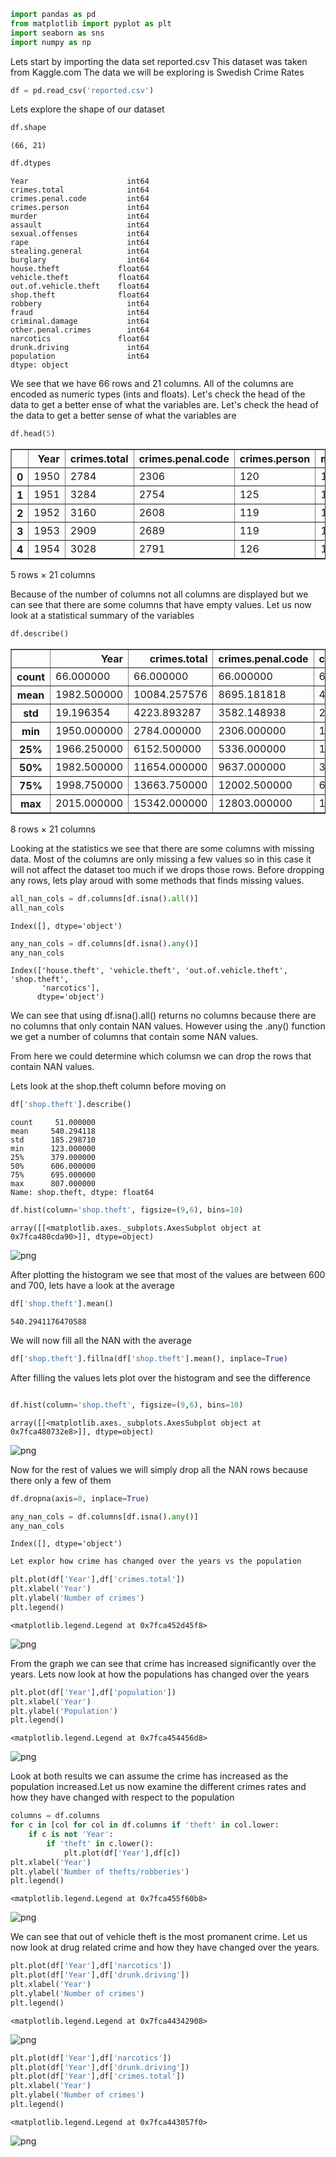

```python
import pandas as pd
from matplotlib import pyplot as plt
import seaborn as sns
import numpy as np
```
Lets start by importing the data set reported.csv
This dataset was taken from Kaggle.com
The data we will be exploring is Swedish Crime Rates

```python
df = pd.read_csv('reported.csv')
```
Lets explore the shape of our dataset

```python
df.shape
```




    (66, 21)




```python
df.dtypes
```




    Year                      int64
    crimes.total              int64
    crimes.penal.code         int64
    crimes.person             int64
    murder                    int64
    assault                   int64
    sexual.offenses           int64
    rape                      int64
    stealing.general          int64
    burglary                  int64
    house.theft             float64
    vehicle.theft           float64
    out.of.vehicle.theft    float64
    shop.theft              float64
    robbery                   int64
    fraud                     int64
    criminal.damage           int64
    other.penal.crimes        int64
    narcotics               float64
    drunk.driving             int64
    population                int64
    dtype: object


We see that we have 66 rows and 21 columns. All of the columns are encoded as numeric types (ints and floats). Let's check the head of the data to get a better ense of what the variables are. Let's check the head of the data to get a better sense of what the variables are


```python
df.head(5)
```




<div>
<style scoped>
    .dataframe tbody tr th:only-of-type {
        vertical-align: middle;
    }

    .dataframe tbody tr th {
        vertical-align: top;
    }

    .dataframe thead th {
        text-align: right;
    }
</style>
<table border="1" class="dataframe">
  <thead>
    <tr style="text-align: right;">
      <th></th>
      <th>Year</th>
      <th>crimes.total</th>
      <th>crimes.penal.code</th>
      <th>crimes.person</th>
      <th>murder</th>
      <th>assault</th>
      <th>sexual.offenses</th>
      <th>rape</th>
      <th>stealing.general</th>
      <th>burglary</th>
      <th>...</th>
      <th>vehicle.theft</th>
      <th>out.of.vehicle.theft</th>
      <th>shop.theft</th>
      <th>robbery</th>
      <th>fraud</th>
      <th>criminal.damage</th>
      <th>other.penal.crimes</th>
      <th>narcotics</th>
      <th>drunk.driving</th>
      <th>population</th>
    </tr>
  </thead>
  <tbody>
    <tr>
      <th>0</th>
      <td>1950</td>
      <td>2784</td>
      <td>2306</td>
      <td>120</td>
      <td>1</td>
      <td>105</td>
      <td>40</td>
      <td>5</td>
      <td>1578</td>
      <td>295</td>
      <td>...</td>
      <td>NaN</td>
      <td>NaN</td>
      <td>NaN</td>
      <td>3</td>
      <td>209</td>
      <td>72</td>
      <td>477</td>
      <td>0.0</td>
      <td>49</td>
      <td>7014000</td>
    </tr>
    <tr>
      <th>1</th>
      <td>1951</td>
      <td>3284</td>
      <td>2754</td>
      <td>125</td>
      <td>1</td>
      <td>109</td>
      <td>45</td>
      <td>6</td>
      <td>1899</td>
      <td>342</td>
      <td>...</td>
      <td>NaN</td>
      <td>NaN</td>
      <td>NaN</td>
      <td>3</td>
      <td>310</td>
      <td>73</td>
      <td>530</td>
      <td>0.0</td>
      <td>66</td>
      <td>7073000</td>
    </tr>
    <tr>
      <th>2</th>
      <td>1952</td>
      <td>3160</td>
      <td>2608</td>
      <td>119</td>
      <td>1</td>
      <td>104</td>
      <td>39</td>
      <td>4</td>
      <td>1846</td>
      <td>372</td>
      <td>...</td>
      <td>NaN</td>
      <td>NaN</td>
      <td>NaN</td>
      <td>3</td>
      <td>217</td>
      <td>82</td>
      <td>553</td>
      <td>0.0</td>
      <td>78</td>
      <td>7125000</td>
    </tr>
    <tr>
      <th>3</th>
      <td>1953</td>
      <td>2909</td>
      <td>2689</td>
      <td>119</td>
      <td>1</td>
      <td>105</td>
      <td>45</td>
      <td>5</td>
      <td>1929</td>
      <td>361</td>
      <td>...</td>
      <td>NaN</td>
      <td>NaN</td>
      <td>NaN</td>
      <td>4</td>
      <td>209</td>
      <td>88</td>
      <td>220</td>
      <td>0.0</td>
      <td>91</td>
      <td>7171000</td>
    </tr>
    <tr>
      <th>4</th>
      <td>1954</td>
      <td>3028</td>
      <td>2791</td>
      <td>126</td>
      <td>1</td>
      <td>107</td>
      <td>41</td>
      <td>5</td>
      <td>1981</td>
      <td>393</td>
      <td>...</td>
      <td>NaN</td>
      <td>NaN</td>
      <td>NaN</td>
      <td>4</td>
      <td>236</td>
      <td>101</td>
      <td>237</td>
      <td>0.0</td>
      <td>103</td>
      <td>7213000</td>
    </tr>
  </tbody>
</table>
<p>5 rows × 21 columns</p>
</div>


Because of the number of columns not all columns are displayed but we can see that there are some columns that have empty values. Let us now look at a statistical summary of the variables

```python
df.describe()
```




<div>
<style scoped>
    .dataframe tbody tr th:only-of-type {
        vertical-align: middle;
    }

    .dataframe tbody tr th {
        vertical-align: top;
    }

    .dataframe thead th {
        text-align: right;
    }
</style>
<table border="1" class="dataframe">
  <thead>
    <tr style="text-align: right;">
      <th></th>
      <th>Year</th>
      <th>crimes.total</th>
      <th>crimes.penal.code</th>
      <th>crimes.person</th>
      <th>murder</th>
      <th>assault</th>
      <th>sexual.offenses</th>
      <th>rape</th>
      <th>stealing.general</th>
      <th>burglary</th>
      <th>...</th>
      <th>vehicle.theft</th>
      <th>out.of.vehicle.theft</th>
      <th>shop.theft</th>
      <th>robbery</th>
      <th>fraud</th>
      <th>criminal.damage</th>
      <th>other.penal.crimes</th>
      <th>narcotics</th>
      <th>drunk.driving</th>
      <th>population</th>
    </tr>
  </thead>
  <tbody>
    <tr>
      <th>count</th>
      <td>66.000000</td>
      <td>66.000000</td>
      <td>66.000000</td>
      <td>66.000000</td>
      <td>66.000000</td>
      <td>66.000000</td>
      <td>66.000000</td>
      <td>66.000000</td>
      <td>66.000000</td>
      <td>66.000000</td>
      <td>...</td>
      <td>59.000000</td>
      <td>51.000000</td>
      <td>51.000000</td>
      <td>66.000000</td>
      <td>66.000000</td>
      <td>66.000000</td>
      <td>66.000000</td>
      <td>62.000000</td>
      <td>66.000000</td>
      <td>6.600000e+01</td>
    </tr>
    <tr>
      <th>mean</th>
      <td>1982.500000</td>
      <td>10084.257576</td>
      <td>8695.181818</td>
      <td>451.287879</td>
      <td>1.757576</td>
      <td>423.106061</td>
      <td>75.318182</td>
      <td>20.045455</td>
      <td>5580.545455</td>
      <td>1240.681818</td>
      <td>...</td>
      <td>466.288136</td>
      <td>1192.568627</td>
      <td>540.294118</td>
      <td>48.060606</td>
      <td>730.636364</td>
      <td>879.484848</td>
      <td>1383.303030</td>
      <td>386.629032</td>
      <td>225.757576</td>
      <td>8.341848e+06</td>
    </tr>
    <tr>
      <th>std</th>
      <td>19.196354</td>
      <td>4223.893287</td>
      <td>3582.148938</td>
      <td>295.041002</td>
      <td>0.724529</td>
      <td>281.839023</td>
      <td>48.136396</td>
      <td>19.147550</td>
      <td>2089.329161</td>
      <td>456.699806</td>
      <td>...</td>
      <td>193.701161</td>
      <td>432.536438</td>
      <td>185.298710</td>
      <td>35.412679</td>
      <td>395.296097</td>
      <td>605.272253</td>
      <td>717.521867</td>
      <td>307.130945</td>
      <td>66.349902</td>
      <td>7.179351e+05</td>
    </tr>
    <tr>
      <th>min</th>
      <td>1950.000000</td>
      <td>2784.000000</td>
      <td>2306.000000</td>
      <td>119.000000</td>
      <td>1.000000</td>
      <td>104.000000</td>
      <td>29.000000</td>
      <td>4.000000</td>
      <td>1578.000000</td>
      <td>295.000000</td>
      <td>...</td>
      <td>135.000000</td>
      <td>542.000000</td>
      <td>123.000000</td>
      <td>3.000000</td>
      <td>209.000000</td>
      <td>72.000000</td>
      <td>220.000000</td>
      <td>0.000000</td>
      <td>49.000000</td>
      <td>7.014000e+06</td>
    </tr>
    <tr>
      <th>25%</th>
      <td>1966.250000</td>
      <td>6152.500000</td>
      <td>5336.000000</td>
      <td>185.250000</td>
      <td>1.000000</td>
      <td>167.750000</td>
      <td>41.000000</td>
      <td>8.000000</td>
      <td>3786.750000</td>
      <td>918.250000</td>
      <td>...</td>
      <td>339.500000</td>
      <td>753.500000</td>
      <td>379.000000</td>
      <td>13.250000</td>
      <td>476.500000</td>
      <td>301.250000</td>
      <td>816.750000</td>
      <td>201.250000</td>
      <td>178.000000</td>
      <td>7.823000e+06</td>
    </tr>
    <tr>
      <th>50%</th>
      <td>1982.500000</td>
      <td>11654.000000</td>
      <td>9637.000000</td>
      <td>370.500000</td>
      <td>2.000000</td>
      <td>345.000000</td>
      <td>50.000000</td>
      <td>11.000000</td>
      <td>5928.000000</td>
      <td>1331.000000</td>
      <td>...</td>
      <td>419.000000</td>
      <td>1210.000000</td>
      <td>606.000000</td>
      <td>42.000000</td>
      <td>640.000000</td>
      <td>818.000000</td>
      <td>1465.000000</td>
      <td>350.000000</td>
      <td>238.000000</td>
      <td>8.327000e+06</td>
    </tr>
    <tr>
      <th>75%</th>
      <td>1998.750000</td>
      <td>13663.750000</td>
      <td>12002.500000</td>
      <td>690.500000</td>
      <td>2.000000</td>
      <td>658.000000</td>
      <td>97.000000</td>
      <td>23.000000</td>
      <td>7444.500000</td>
      <td>1653.250000</td>
      <td>...</td>
      <td>660.500000</td>
      <td>1580.000000</td>
      <td>695.000000</td>
      <td>83.500000</td>
      <td>1080.250000</td>
      <td>1351.500000</td>
      <td>1776.500000</td>
      <td>539.250000</td>
      <td>272.500000</td>
      <td>8.856250e+06</td>
    </tr>
    <tr>
      <th>max</th>
      <td>2015.000000</td>
      <td>15342.000000</td>
      <td>12803.000000</td>
      <td>1005.000000</td>
      <td>4.000000</td>
      <td>947.000000</td>
      <td>210.000000</td>
      <td>69.000000</td>
      <td>8650.000000</td>
      <td>1878.000000</td>
      <td>...</td>
      <td>882.000000</td>
      <td>1869.000000</td>
      <td>807.000000</td>
      <td>104.000000</td>
      <td>1896.000000</td>
      <td>2175.000000</td>
      <td>2721.000000</td>
      <td>1002.000000</td>
      <td>337.000000</td>
      <td>9.851000e+06</td>
    </tr>
  </tbody>
</table>
<p>8 rows × 21 columns</p>
</div>


Looking at the statistics we see that there are some columns with missing data. Most of the columns are only missing a few values so in this case it will not affect the dataset too much if we drops those rows. Before dropping any rows, lets play aroud with some methods that finds missing values.

```python
all_nan_cols = df.columns[df.isna().all()]
all_nan_cols
```




    Index([], dtype='object')




```python
any_nan_cols = df.columns[df.isna().any()]
any_nan_cols
```




    Index(['house.theft', 'vehicle.theft', 'out.of.vehicle.theft', 'shop.theft',
           'narcotics'],
          dtype='object')


We can see that using df.isna().all() returns no columns because there are no columns that only contain NAN values. However using the .any() function we get a number of columns that contain some NAN values. 

From here we could determine which columsn we can drop the rows that contain NAN values.

Lets look at the shop.theft column before moving on

```python
df['shop.theft'].describe()
```




    count     51.000000
    mean     540.294118
    std      185.298710
    min      123.000000
    25%      379.000000
    50%      606.000000
    75%      695.000000
    max      807.000000
    Name: shop.theft, dtype: float64




```python
df.hist(column='shop.theft', figsize=(9,6), bins=10)
```




    array([[<matplotlib.axes._subplots.AxesSubplot object at 0x7fca480cda90>]], dtype=object)






![png](crime_files/crime_15_1.png)


After plotting the histogram we see that most of the values are between 600 and 700, lets have a look at the average 

```python
df['shop.theft'].mean()
```




    540.2941176470588


We will now fill all the NAN with the average 

```python
df['shop.theft'].fillna(df['shop.theft'].mean(), inplace=True)
```
After filling the values lets plot over the histogram and see the difference

```python

df.hist(column='shop.theft', figsize=(9,6), bins=10)
```




    array([[<matplotlib.axes._subplots.AxesSubplot object at 0x7fca480732e8>]], dtype=object)






![png](crime_files/crime_21_1.png)


Now for the rest of values we will simply drop all the NAN rows because there only a few of them

```python
df.dropna(axis=0, inplace=True)
```


```python
any_nan_cols = df.columns[df.isna().any()]
any_nan_cols
```




    Index([], dtype='object')




```python
Let explor how crime has changed over the years vs the population
```


```python
plt.plot(df['Year'],df['crimes.total'])
plt.xlabel('Year')
plt.ylabel('Number of crimes')
plt.legend()
```




    <matplotlib.legend.Legend at 0x7fca452d45f8>






![png](crime_files/crime_26_1.png)


From the graph we can see that crime has increased significantly over the years. Lets now look at how the populations has changed over the years

```python
plt.plot(df['Year'],df['population'])
plt.xlabel('Year')
plt.ylabel('Population')
plt.legend()
```




    <matplotlib.legend.Legend at 0x7fca454456d8>






![png](crime_files/crime_28_1.png)


Look at both results we can assume the crime has increased as the population increased.Let us now examine the different crimes rates and how they have changed with respect to the population

```python
columns = df.columns
for c in [col for col in df.columns if 'theft' in col.lower:
    if c is not 'Year':
        if 'theft' in c.lower():
            plt.plot(df['Year'],df[c])
plt.xlabel('Year')
plt.ylabel('Number of thefts/robberies')
plt.legend()
```




    <matplotlib.legend.Legend at 0x7fca455f60b8>






![png](crime_files/crime_31_1.png)


We can see that out of vehicle theft is the most promanent crime. Let us now look at drug related crime and how they have changed over the years.

```python
plt.plot(df['Year'],df['narcotics'])
plt.plot(df['Year'],df['drunk.driving'])
plt.xlabel('Year')
plt.ylabel('Number of crimes')
plt.legend()
```




    <matplotlib.legend.Legend at 0x7fca44342908>






![png](crime_files/crime_33_1.png)




```python
plt.plot(df['Year'],df['narcotics'])
plt.plot(df['Year'],df['drunk.driving'])
plt.plot(df['Year'],df['crimes.total'])
plt.xlabel('Year')
plt.ylabel('Number of crimes')
plt.legend()
```




    <matplotlib.legend.Legend at 0x7fca443057f0>






![png](crime_files/crime_34_1.png)


